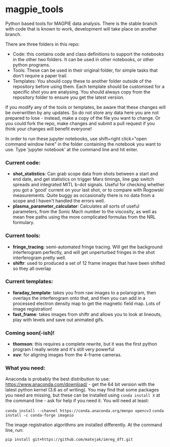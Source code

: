 # magpie_tools
Python based tools for MAGPIE data analysis. There is the stable branch with code that is known to work, development will take place on another branch.

There are three folders in this repo:

* Code: this contains code and class definitions to support the notebooks in the other two folders. It can be used in other notebooks, or other python programs.
* Tools: These can be used in their original folder, for simple tasks that don't require a paper trail.
* Templates: You should copy these to another folder outside of the repository before using them. Each template should be customised for a specific shot you are analysing. You should always copy from the repository folder to ensure you get the latest version.

If you modify any of the tools or templates, be aware that these changes will be overwritten by any updates. So do not store any data here
you are not prepared to lose - instead, make a copy of the file you want to change. Or you could fork the repo, make changes and submit a pull request if you think your changes will benefit everyone!

In order to run these jupyter notebooks, use shift+right click>"open command window here" in the folder containing the notebook you want to use. Type 'jupyter notebook' at the command line and hit enter.

### Current code:
* **shot_statistics**: Can grab scope data from shots between a start and end date, and get statistics on trigger Marx timings, line gap switch spreads and integrated MITL b-dot signals. Useful for checking whether you got a 'good' current on your last shot, or to compare with Rogowski measurements. Quite buggy as occasionally there is no data from a scope and I haven't handled the errors well.
* **plasma_parameter_calculator**: Calculates all sorts of useful parameters, from the Sonic Mach number to the viscosity, as well as mean free paths using the more complicated formulas from the NRL formulary.

### Current tools:
* **fringe_tracing**: semi-automated fringe tracing. Will get the background interferogram perfectly, and will get unperturbed fringes in the shot interferogram pretty well.
* **shiftr**: used to produced a set of 12 frame images that have been shifted so they all overlap

### Current templates:
* **faraday_template**: takes you from raw images to a polarogram, then overlays the interferogram onto that, and then you can add in a processed electron density map to get the magnetic field map. Lots of image registration!
* **fast_frame**: takes images from shiftr and allows you to look at lineouts, play with levels and save out animated gifs.

### Coming soon(-ish)!
* **thomson**: this requires a complete rewrite, but it was the first python program I really wrote and it's still very powerful
* **xuv**: for aligning images from the 4-frame cameras.

### What you need:
Anaconda is probably the best distribution to use: https://www.anaconda.com/download/ - get the 64 bit version with the latest python kernel (3.6 as of writing). You may find that some packages you need are missing, but these can be installed using `conda install X` at the command line - ask for help if you need it. You will need at least:

`conda install --channel https://conda.anaconda.org/menpo opencv3`
`conda install -c conda-forge imageio`

The image registration algorithms are installed differently. At the command line, run:

`pip install git+https://github.com/matejak/imreg_dft.git`
